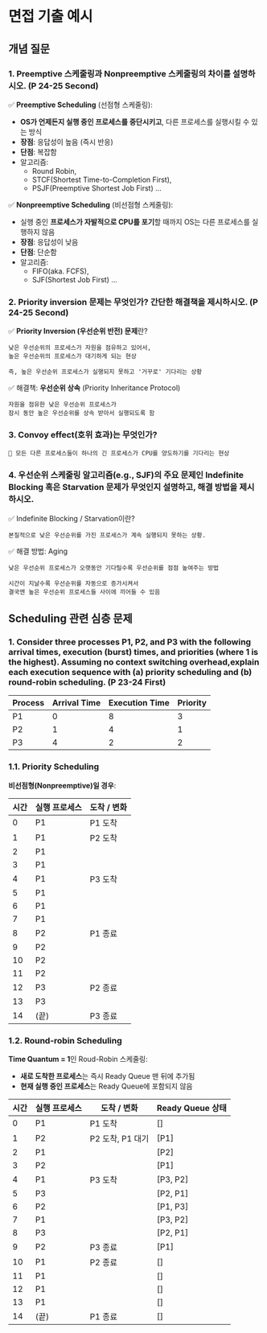 # 면접 기출 예시

## 개념 질문

### 1. Preemptive 스케줄링과 Nonpreemptive 스케줄링의 차이를 설명하시오. (P 24-25 Second)

✅ **Preemptive Scheduling** (선점형 스케줄링):  
* **OS가 언제든지 실행 중인 프로세스를 중단시키고**, 다른 프로세스를 실행시킬 수 있는 방식
* **장점**: 응답성이 높음 (즉시 반응)
* **단점**: 복잡함
* 알고리즘: 
    * Round Robin, 
    * STCF(Shortest Time-to-Completion First), 
    * PSJF(Preemptive Shortest Job First) ...

✅ **Nonpreemptive Scheduling** (비선점형 스케줄링):  
* 실행 중인 **프로세스가 자발적으로 CPU를 포기**할 때까지 OS는 다른 프로세스를 실행하지 않음
* **장점**: 응답성이 낮음
* **단점**: 단순함
* 알고리즘: 
    * FIFO(aka. FCFS), 
    * SJF(Shortest Job First) ...

### 2. Priority inversion 문제는 무엇인가? 간단한 해결책을 제시하시오. (P 24-25 Second)
✅ **Priority Inversion (우선순위 반전) 문제**란?
~~~
낮은 우선순위의 프로세스가 자원을 점유하고 있어서,
높은 우선순위의 프로세스가 대기하게 되는 현상

즉, 높은 우선순위 프로세스가 실행되지 못하고 '거꾸로' 기다리는 상황
~~~

✅ 해결책: **우선순위 상속** (Priority Inheritance Protocol)
~~~
자원을 점유한 낮은 우선순위 프로세스가 
잠시 동안 높은 우선순위를 상속 받아서 실행되도록 함
~~~

### 3. Convoy effect(호위 효과)는 무엇인가?
~~~
🎯 모든 다른 프로세스들이 하나의 긴 프로세스가 CPU를 양도하기를 기다리는 현상
~~~

### 4. 우선순위 스케줄링 알고리즘(e.g., SJF)의 주요 문제인 Indefinite Blocking 혹은 Starvation 문제가 무엇인지 설명하고, 해결 방법을 제시하시오.
✅ Indefinite Blocking / Starvation이란?  
~~~
본질적으로 낮은 우선순위를 가진 프로세스가 계속 실행되지 못하는 상황.
~~~

✅ 해결 방법: Aging  
~~~
낮은 우선순위 프로세스가 오랫동안 기다릴수록 우선순위를 점점 높여주는 방법

시간이 지날수록 우선순위를 자동으로 증가시켜서
결국엔 높은 우선순위 프로세스들 사이에 끼어들 수 있음
~~~

## Scheduling 관련 심층 문제

### 1. Consider three processes P1, P2, and P3 with the following arrival times, execution (burst) times, and priorities (where 1 is the highest). Assuming no context switching overhead,explain each execution sequence with (a) priority scheduling and (b) round-robin scheduling. (P 23-24 First)

| Process   | Arrival Time  | Execution Time    | Priority  |
|-----------|---------------|-------------------|-----------|
| P1        | 0             | 8                 | 3         |
| P2        | 1             | 4                 | 1         |
| P3        | 4             | 2                 | 2         |

### 1.1. Priority Scheduling
**비선점형(Nonpreemptive)일 경우**:  

| 시간 | 실행 프로세스 | 도착 / 변화                |
|------|----------------|-------------------------|
| 0    | P1             | P1 도착                 |
| 1    | P1             | P2 도착                 |
| 2    | P1             |                         |
| 3    | P1             |                         |
| 4    | P1             | P3 도착                 |
| 5    | P1             |                         |
| 6    | P1             |                         |
| 7    | P1             |                         |
| 8    | P2             | P1 종료                 |
| 9    | P2             |                         |
| 10   | P2             |                         |
| 11   | P2             |                         |
| 12   | P3             | P2 종료                 |
| 13   | P3             |                         |
| 14   | (끝)           | P3 종료                 |


### 1.2. Round-robin Scheduling
**Time Quantum = 1**인 Roud-Robin 스케줄링:  
* **새로 도착한 프로세스**는 즉시 Ready Queue 맨 뒤에 추가됨
* **현재 실행 중인 프로세스**는 Ready Queue에 포함되지 않음

| 시간 | 실행 프로세스 | 도착 / 변화         | Ready Queue 상태         |
|------|----------------|----------------------|---------------------------|
| 0    | P1             | P1 도착              | []                        |
| 1    | P2             | P2 도착, P1 대기     | [P1]                      |
| 2    | P1             |                      | [P2]                      |
| 3    | P2             |                      | [P1]                      |
| 4    | P1             | P3 도착              | [P3, P2]                  |
| 5    | P3             |                      | [P2, P1]                  |
| 6    | P2             |                      | [P1, P3]                  |
| 7    | P1             |                      | [P3, P2]                  |
| 8    | P3             |                      | [P2, P1]                  |
| 9    | P2             | P3 종료              | [P1]                      |
| 10   | P1             | P2 종료              | []                        |
| 11   | P1             |                      | []                        |
| 12   | P1             |                      | []                        |
| 13   | P1             |                      | []                        |
| 14   | (끝)           | P1 종료               | []                        |
